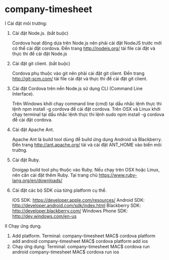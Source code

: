 # company-timesheet
I Cài đặt môi trường:

1. Cài đặt Node.js. (bắt buộc)

    Cordova hoạt động dựa trên Node.js nên phải cài đặt NodeJS trước mới có thể cài đặt cordova. Đến trang http://nodejs.org/ tải file cài đặt và thực thi để cài đặt Node.js
    
2. Cài đặt git client. (bắt buộc)

    Cordova phụ thuộc vào git nên phải cài đặt git client. Đến trang http://git-scm.com/ tải file cài đặt và thực thi để cài đặt git client.
    
3. Cài đặt Cordova trên nền Node.js sử dụng CLI (Command Line Interface).

    Trên Windows khởi chạy command line (cmd) tại dấu nhắc lệnh thực thi lệnh npm install -g cordova để cài đặt cordova.
    Trên OSX và Linux khởi chạy terminal tại dấu nhắc lệnh thực thi lệnh sudo npm install -g cordova để cài đặt cordova.
    
4. Cài đặt Apache Ant.

    Apache Ant là build tool dùng để build ứng dụng Android và Blackberry. Đến trang http://ant.apache.org/ tải và cài đặt ANT_HOME vào biến môi trường.
    
5. Cài đặt Ruby.

    Droigap build tool phụ thuộc vào Ruby. Nếu chạy trên OSX hoặc Linux, nên cần cài đặt thêm Ruby. Tại trang chủ https://www.ruby-lang.org/en/downloads/
    
6. Cài đặt các bộ SDK của từng platform cụ thể.

    IOS SDK: https://developer.apple.com/resources/
    Android SDK: http://developer.android.com/sdk/index.html
    Blackberry SDK: http://developer.blackberry.com/
    Windows Phone SDK: http://dev.windows.com/en-us

II Chạy ứng dụng.

1. Add platform.
  Terminal:   company-timesheet MAC$ cordova platform add android
              company-timesheet MAC$ cordova platform add ios
2. Chạy ứng dụng:
  Terminal:   company-timesheet MAC$ cordova run android
              company-timesheet MAC$ cordova run ios 
